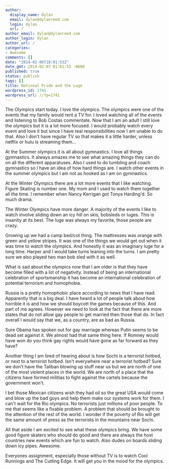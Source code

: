 ```yaml
---
author:
  display_name: Dylan
  email: dylan@dylanreed.com
  login: dylan
  url: /
author_email: dylan@dylanreed.com
author_login: dylan
author_url: /
categories:
- Awesome
comments: []
date: "2014-02-06T18:01:53Z"
date_gmt: 2014-02-07 01:01:53 -0600
published: true
status: publish
tags: []
title: National Pride and the Luge
wordpress_id: 1741
wordpress_url: //?p=1741
---
```


The Olympics start today. I love the olympics. The olympics were one of the events that my family would rent a TV for. I loved watching all of the events and listening to Bob Costas commentate. Now that I am an adult I still love the olympics but it is a lot more focused. I would probably watch every event and love it but since I have real responsibilities now I am unable to do that. Also I don't have regular TV so that makes it a little harder, unless netflix or hulu is streaming them...

At the Summer olympics it is all about gymnastics. I love all things gymnastics. It always amazes me to see what amazing things they can do on all the different apparatuses. Also I used to do tumbling and coach gymnastics so I have an idea of how hard things are. I watch other events in the summer olympics but I am not as hooked as I am on gymnastics. 

At the Winter Olympics there are a lot more events that I like watching. Figure Skating is number one. My mom and I used to watch them together all the time. I remember when Nancy Kerrigan got Tonya Harding'd. So much drama. 

The Winter Olympics have more danger. A majority of the events I like to watch involve sliding down an icy hill on skis, bobsleds or luges. This is insanity at its best. The luge was always my favorite, those people are crazy. 

Growing up we had a camp bed/cot thing. The mattresses was orange with green and yellow stripes. It was one of the things we would get out when it was time to watch the olympics. And honestly it was an imaginary luge for a long time. Harper and I would take turns leaning into the turns.  I am pretty sure we also played two man bob sled with it as well. 

What is sad about the olympics now that I am older is that they have become filled with a lot of negativity. Instead of being an international celebration of sportsmanship it has become an international celebration of potential terrorism and homophobia. 

Russia is a pretty homophobic place according to news that I have read. Apparently that is a big deal. I have heard a lot of people talk about how horrible it is and how we should boycott the games because of this. And part of me agrees. However we need to look at the fact that there are more states that do not allow gay people to get married then those that do. In fact overall I would say that  we, as a country, are as bad as Russia. 

Sure Obama has spoken out for gay marriage whereas Putin seems to be dead set against it. We almost had that same thing here. If Romney would have won do you think gay rights would have gone as far forward as they have?

Another thing I am tired of hearing about is how Sochi is a terrorist hotbed, or next to a terrorist hotbed. Isn't everywhere near a terrorist hotbed? Sure we don't have the Taliban blowing up stuff near us but we are north of one of the most violent places in the world. We are north of a place that the citizens have formed militias to fight against the cartels because the government won't.

I bet those Mexican citizens wish they had oil so the great USA would come and blow up the bad guys and help them make our systems work for them. I can't wait for the Rio olympics. No terrorists just millions of poor people. To me that seems like a fixable problem. A problem that should be brought to the attention of the rest of the world. I wonder if the poverty of Rio will get the same amount of press as the terrorists in the mountains near Sochi.

All that aside I am excited to see what these olympics bring. We have some good figure skaters who should do good and there are always the host countries new events which are fun to watch. Also dudes on boards sliding down icy pipes. Awesome. 

Everyones assignment, especially those without TV is to watch Cool Runnings and The Cutting Edge. It will get you in the mood for the olympics. 
